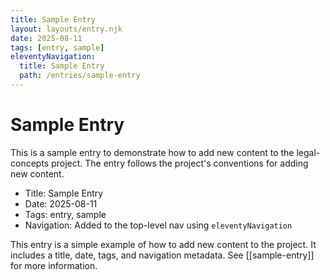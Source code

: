 ```yaml
---
title: Sample Entry
layout: layouts/entry.njk
date: 2025-08-11
tags: [entry, sample]
eleventyNavigation:
  title: Sample Entry
  path: /entries/sample-entry
---
```


# Sample Entry

This is a sample entry to demonstrate how to add new content to the legal-concepts project. The entry follows the project's conventions for adding new content.

- Title: Sample Entry
- Date: 2025-08-11
- Tags: entry, sample
- Navigation: Added to the top-level nav using `eleventyNavigation`

This entry is a simple example of how to add new content to the project. It includes a title, date, tags, and navigation metadata. See [[sample-entry]] for more information.
